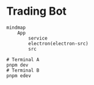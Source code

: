 # Trading Bot

```mermaid
mindmap
    App
        service
        electron(electron-src)
        src
```

```
# Terminal A
pnpm dev
# Terminal B
pnpm edev
```
